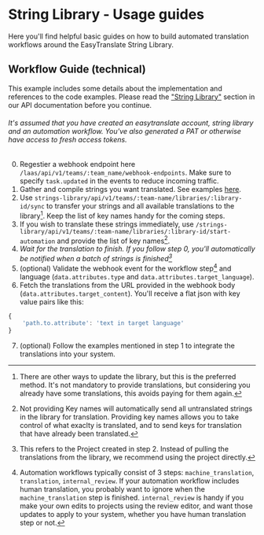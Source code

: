# String Library - Usage guides

Here you'll find helpful basic guides on how to build automated translation workflows around the EasyTranslate String Library.


## Workflow Guide (technical)
This example includes some details about the implementation and references to the code examples.
Please read the ["String Library"](https://documenter.getpostman.com/view/7540275/SWECVaCX?version=latest#27e35853-7dbb-44bf-ba27-955afa2ed7d9) section in our API documentation before you continue.
###### *It's assumed that you have created an easytranslate account, string library and an automation workflow. You've also generated a PAT or otherwise have access to fresh access tokens.*

0. Regestier a webhook endpoint here `/laas/api/v1/teams/:team_name/webhook-endpoints`. Make sure to specify `task.updated` in the events to reduce incoming traffic.
1. Gather and compile strings you want translated. See examples [here](code_examples/README.md).
2. Use `strings-library/api/v1/teams/:team-name/libraries/:library-id/sync` to transfer your strings and all available translations to the library[^1]. Keep the list of key names handy for the coming steps.
3. If you wish to translate these strings immediately, use `/strings-library/api/v1/teams/:team-name/libraries/:library-id/start-automation` and provide the list of key names[^2].
4. _Wait for the translation to finish. If you follow step 0, you'll automatically be notified when a batch of strings is finished[^3]_
5. (optional) Validate the webhook event for the workflow step[^4] and language (`data.attributes.type` and `data.attributes.target_language`).
6. Fetch the translations from the URL provided in the webhook body (`data.attributes.target_content`). You'll receive a flat json with key value pairs like this:
```javascript
{
    'path.to.attribute': 'text in target language'
}
``` 
7. (optional) Follow the examples mentioned in step 1 to integrate the translations into your system.

[^1]: There are other ways to update the library, but this is the preferred method. It's not mandatory to provide translations, but considering you already have some translations, this avoids paying for them again.
[^2]: Not providing Key names will automatically send all untranslated strings in the library for translation. Providing key names allows you to take control of what exaclty is translated, and to send keys for translation that have already been translated.
[^3]: This refers to the Project created in step 2. Instead of pulling the translations from the library, we recommend using the project directly.
[^4]: Automation workflows typically consist of 3 steps: `machine_translation`, `translation`, `internal_review`. If your automation workflow includes human translation, you probably want to ignore when the `machine_translation` step is finished. `internal_review` is handy if you make your own edits to projects using the review editor, and want those updates to apply to your system, whether you have human translation step or not.